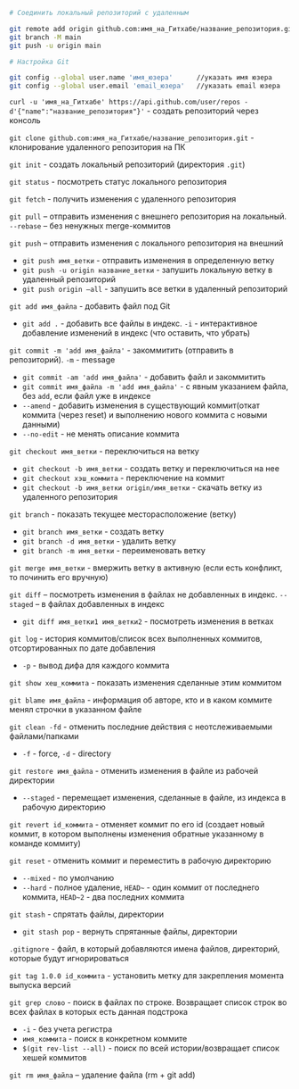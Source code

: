 ```bash
# Соединить локальный репозиторий с удаленным

git remote add origin github.com:имя_на_Гитхабе/название_репозитория.git           
git branch -M main                                                                                       	          
git push -u origin main  
```

```bash
# Настройка Git

git config --global user.name 'имя_юзера'      //указать имя юзера
git config --global user.email 'email_юзера'   //указать email юзера
```

`curl -u 'имя_на_Гитхабе' https://api.github.com/user/repos -d'{"name":"название_репозитория"}'` - создать репозиторий через консоль

`git clone github.com:имя_на_Гитхабе/название_репозитория.git` - клонирование удаленного репозитория на ПК

`git init` - создать локальный репозиторий (директория `.git`)

`git status` - посмотреть статус локального репозитория

`git fetch` - получить изменения с удаленного репозитория

`git pull` – отправить изменения с внешнего репозитория на локальный. `--rebase` – без ненужных merge-коммитов

`git push` – отправить изменения с локального репозитория на внешний
- `git push имя_ветки` - отправить изменения в определенную ветку
- `git push -u origin название_ветки` - запушить локальную ветку в удаленный репозиторий
- `git push origin –all` - запушить все ветки в удаленный репозиторий

`git add имя_файла` - добавить файл под Git 
- `git add .` - добавить все файлы в индекс. `-i` - интерактивное добавление изменений в индекс (что оставить, что убрать)

`git commit -m 'add имя_файла'` - закоммитить (отправить в репозиторий). `-m` - message
- `git commit -am 'add имя_файла'` - добавить файл и закоммитить
- `git commit имя_файла -m 'add имя_файла'` - с явным указанием файла, без `add`, если файл уже в индексе
- `--amend` - добавить изменения в существующий коммит(откат коммита (через reset) и выполнению нового коммита с новыми данными)
- `--no-edit` - не менять описание коммита

`git checkout имя_ветки` - переключиться на ветку
- `git checkout -b имя_ветки` - создать ветку и переключиться на нее
- `git checkout хэш_коммита` - переключение на коммит
- `git checkout -b имя_ветки origin/имя_ветки` - скачать ветку из удаленного репозитория

`git branch` - показать текущее месторасположение (ветку)
- `git branch имя_ветки` - создать ветку
- `git branch -d имя_ветки` - удалить ветку
- `git branch -m имя_ветки` - переименовать ветку

`git merge имя_ветки` - вмержить ветку в активную (если есть конфликт, то починить его вручную)

`git diff` – посмотреть изменения в файлах не добавленных в индекс. `--staged` – в файлах добавленных в индекс
- `git diff имя_ветки1 имя_ветки2` - посмотреть изменения в ветках

`git log` - история коммитов/список всех выполненных коммитов, отсортированных по дате добавления
- `-p` - вывод дифа для каждого коммита

`git show хеш_коммита` - показать изменения сделанные этим коммитом

`git blame имя_файла` -  информация об авторе, кто и в каком коммите менял строчки в указанном файле

`git clean -fd` - отменить последние действия с неотслеживаемыми файлами/папками
- `-f` - force, `-d` - directory

`git restore имя_файла` - отменить изменения в файле из рабочей директории
- `--staged` - перемещает изменения, сделанные в файле, из индекса в рабочую директорию

`git revert id_коммита` - отменяет коммит по его id (создает новый коммит, в котором выполнены изменения обратные указанному в команде коммиту)

`git reset` - отменить коммит и переместить в рабочую директорию
- `--mixed` - по умолчанию 
- `--hard` - полное удаление, `HEAD~` - один коммит от последнего коммита, `HEAD~2` - два последних коммита

`git stash` - спрятать файлы, директории
- `git stash pop` - вернуть спрятанные файлы, директории

`.gitignore` - файл, в который добавляются имена файлов, директорий, которые будут игнорироваться

`git tag 1.0.0 id_коммита` - установить метку для закрепления момента выпуска версий

`git grep слово` - поиск в файлах по строке. Возвращает список строк во всех файлах в которых есть данная подстрока
- `-i` - без учета регистра 
- `имя_коммита` - поиск в конкретном коммите
- `$(git rev-list --all)` - поиск по всей истории/возвращает список хешей коммитов

`git rm имя_файла` – удаление файла (rm + git add)
